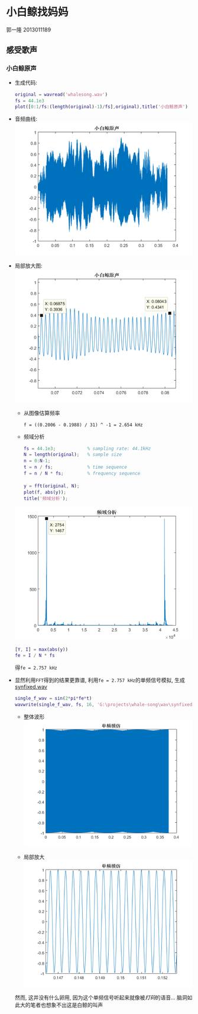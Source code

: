 # 小白鲸找妈妈

郭一隆 2013011189

## 感受歌声

### 小白鲸原声

+ 生成代码:

  ```matlab
  original = wavread('whalesong.wav')
  fs = 44.1e3
  plot([0:1/fs:(length(original)-1)/fs],original),title('小白鲸原声')
  ```

+ 音频曲线:
![小白鲸原声](pic/OriginalWave.png)

+ 局部放大图:
![原声局部放大](pic/OriginalWaveZoomIn.png)
  - 从图像估算频率
  
    ```
    f = ((0.2006 - 0.1988) / 31) ^ -1 = 2.654 kHz
    ```
  
  - 频域分析

    ```matlab
    fs = 44.1e3;            % sampling rate: 44.1kHz
    N = length(original);   % sample size
    n = 0:N-1;
    t = n / fs;             % time sequence
    f = n / N * fs;         % frequency sequence

    y = fft(original, N);
    plot(f, abs(y));
    title('频域分析');
    ```

  ![频域分析原声](pic/FFTOriginal.png)
  
    ```matlab
    [Y, I] = max(abs(y))
    fe = I / N * fs
    ```

    得`fe = 2.757 kHz`

+ 显然利用`FFT`得到的结果更靠谱, 利用`fe = 2.757 kHz`的单频信号模拟, 生成[synfixed.wav](wav/synfixed.wav)
  ```matlab
  single_f_wav = sin(2*pi*fe*t)
  wavwrite(single_f_wav, fs, 16, 'G:\projects\whale-song\wav\synfixed.wav')
  ```
  - 整体波形
  ![单频整体](pic/SingleFrequency.png)

  - 局部放大
  ![单频局部](pic/SingleFrequencyZoomIn.png)

  然而, 这并没有什么卵用, 因为这个单频信号听起来就像被*打码*的语音... 脑洞如此大的笔者也想象不出这是白鲸的叫声

